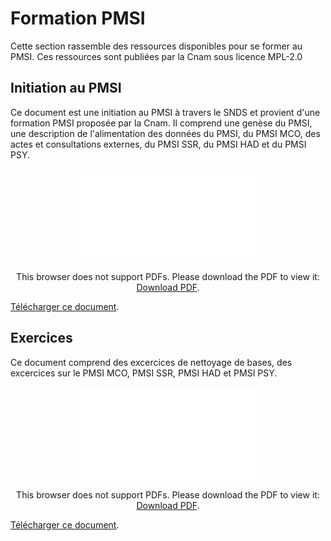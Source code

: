 # Formation PMSI
<!-- SPDX-License-Identifier: MPL-2.0 -->

Cette section rassemble des ressources disponibles pour se former au PMSI. Ces ressources sont publiées par la Cnam sous licence MPL-2.0

## Initiation au PMSI
Ce document est une initiation au PMSI à travers le SNDS et provient d'une formation PMSI proposée par la Cnam. Il comprend une genèse du PMSI, une description de l'alimentation des données du PMSI, du PMSI MCO, des actes et consultations externes, du PMSI SSR, du PMSI HAD et du PMSI PSY. 

<p style="text-align: center;">
<object data="/files/Cnam/2020-06-18_CNAM_Formation-PMSI-v-Mars2020_MLP-2.0.pdf" type="application/pdf" width="500px" height="450px">
    <embed src="/files/Cnam/2020-06-18_CNAM_Formation-PMSI-v-Mars2020_MLP-2.0.pdf" type="application/pdf">
        <p>This browser does not support PDFs. Please download the PDF to view it: <a href="/files/Cnam/files/Cnam/2020-06-18_CNAM_Formation-PMSI-v-Mars2020_MLP-2.0.pdf">Download PDF</a>.</p>
    </embed>
</object>
</p>

[Télécharger ce document](/files/Cnam/2020-06-18_CNAM_Formation-PMSI-v-Mars2020_MLP-2.0.pdf).

## Exercices
Ce document comprend des excercices de nettoyage de bases, des excercices sur le PMSI MCO, PMSI SSR, PMSI HAD et PMSI PSY. 

<p style="text-align: center;">
<object data="/files/Cnam/2020-04-30_CNAM_Enonces-EXERCICES-TOUS-PMSI-fev-2019_MLP-2.0.pdf" type="application/pdf" width="500px" height="450px">
    <embed src="/files/Cnam/2020-04-30_CNAM_Enonces-EXERCICES-TOUS-PMSI-fev-2019_MLP-2.0.pdf" type="application/pdf">
        <p>This browser does not support PDFs. Please download the PDF to view it: <a href="/files/Cnam/2020-04-30_CNAM_Enonces-EXERCICES-TOUS-PMSI-fev-2019_MLP-2.0.pdf">Download PDF</a>.</p>
    </embed>
</object>
</p>

[Télécharger ce document](/files/Cnam/2020-04-30_CNAM_Enonces-EXERCICES-TOUS-PMSI-fev-2019_MLP-2.0.pdf).
